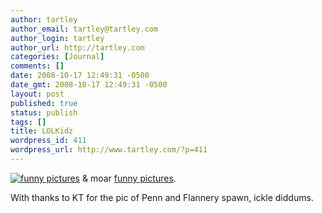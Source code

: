 ```yaml
---
author: tartley
author_email: tartley@tartley.com
author_login: tartley
author_url: http://tartley.com
categories: [Journal]
comments: []
date: 2008-10-17 12:49:31 -0500
date_gmt: 2008-10-17 12:49:31 -0500
layout: post
published: true
status: publish
tags: []
title: LOLKidz
wordpress_id: 411
wordpress_url: http://www.tartley.com/?p=411
---
```


[![funny pictures](http://images.icanhascheezburger.com/completestore/2008/10/17/128687210782534703.jpg)](http://mine.icanhascheezburger.com/view.aspx?ciid=2314337) & moar [funny pictures](http://icanhascheezburger.com).

With thanks to KT for the pic of Penn and Flannery spawn, ickle diddums.
